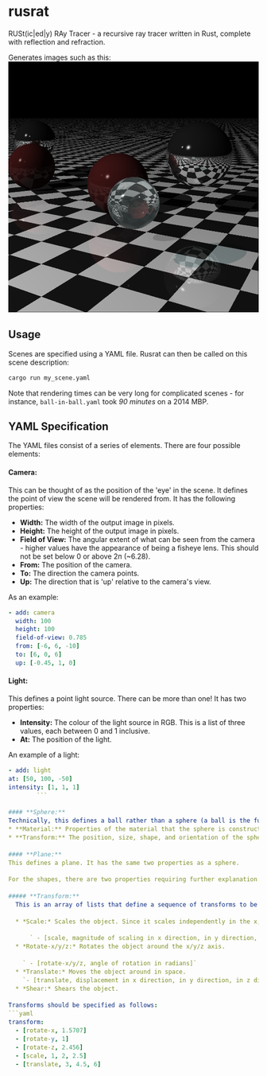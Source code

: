 # rusrat
RUSt(ic|ed|y) RAy Tracer - a recursive ray tracer written in Rust, complete with reflection and refraction.

Generates images such as this:
![First example image](https://raw.githubusercontent.com/gcohara/rusrat/main/examples/example_1.png)

## Usage

Scenes are specified using a YAML file.
Rusrat can then be called on this scene description:
```bash
cargo run my_scene.yaml
```

Note that rendering times can be very long for complicated scenes - for instance, `ball-in-ball.yaml` took _90 minutes_ on a 2014 MBP.

## YAML Specification

The YAML files consist of a series of elements.
There are four possible elements:

#### **Camera:**
This can be thought of as the position of the 'eye' in the scene. It defines the point of view the scene will be rendered from. It has the following properties:
* **Width:** The width of the output image in pixels.
* **Height:** The height of the output image in pixels.
* **Field of View:** The angular extent of what can be seen from the camera - higher values have the appearance of being a fisheye lens. This should not be set below 0 or above 2п (~6.28).
* **From:** The position of the camera.
* **To:** The direction the camera points.
* **Up:** The direction that is 'up' relative to the camera's view.

As an example:
```yaml
- add: camera
  width: 100
  height: 100
  field-of-view: 0.785
  from: [-6, 6, -10]
  to: [6, 0, 6]
  up: [-0.45, 1, 0]
```
        
#### **Light:**
This defines a point light source. There can be more than one! It has two properties:
* **Intensity:** The colour of the light source in RGB. This is a list of three values, each between 0 and 1 inclusive.
* **At:** The position of the light.
    
An example of a light:
```yaml
- add: light
at: [50, 100, -50]
intensity: [1, 1, 1]
        ```
    
#### **Sphere:**
Technically, this defines a ball rather than a sphere (a ball is the full 3D object, while a sphere is the 2D surface). It has two properties:
* **Material:** Properties of the material that the sphere is constructed from. See below for further details.
* **Transform:** The position, size, shape, and orientation of the sphere within space. See below for further details.
    
#### **Plane:**
This defines a plane. It has the same two properties as a sphere.

For the shapes, there are two properties requiring further explanation.

##### **Transform:**
  This is an array of lists that define a sequence of transforms to be applied to the object. The possible transforms are:
  
  * *Scale:* Scales the object. Since it scales independently in the x, y, and z directions, it can be used to 'stretch' in one direction and shrink it in another.
  
      ` - [scale, magnitude of scaling in x direction, in y direction, in z direction]`
  * *Rotate-x/y/z:* Rotates the object around the x/y/z axis.
  
    ` - [rotate-x/y/z, angle of rotation in radians]`
  * *Translate:* Moves the object around in space.
    `- [translate, displacement in x direction, in y direction, in z direction]`
  * *Shear:* Shears the object.
  
Transforms should be specified as follows:
```yaml
transform:
  - [rotate-x, 1.5707]
  - [rotate-y, 1]
  - [rotate-z, 2.456]
  - [scale, 1, 2, 2.5]
  - [translate, 3, 4.5, 6]
  
```

